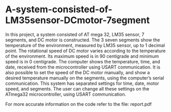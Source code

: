 # A-system-consisted-of-LM35sensor-DCmotor-7segment
In this project, a system consisted of AT mega 32, LM35 sensor, 7 segments, and DC motor is constructed. The 3 seven segments show the temperature of the environment, measured by LM35 sensor, up to 1 decimal point. The rotational speed of DC motor varies according to the temperature of the environment. Its maximum speed is in 90 centigrade and minimum speed is in 0 centigrade. The computer shows the temperature, time, and date, received from the microcontroller using USART communication. It is also possible to set the speed of the DC motor manually, and show a desired temperature manually on the segments, using the computer’s serial communication.   This system has separated settings for time, date, motor speed, and segments. The user can change all these settings on the ATmega32 microcontroller, using USART communication.

For more accurate information on the code refer to the file: report.pdf
